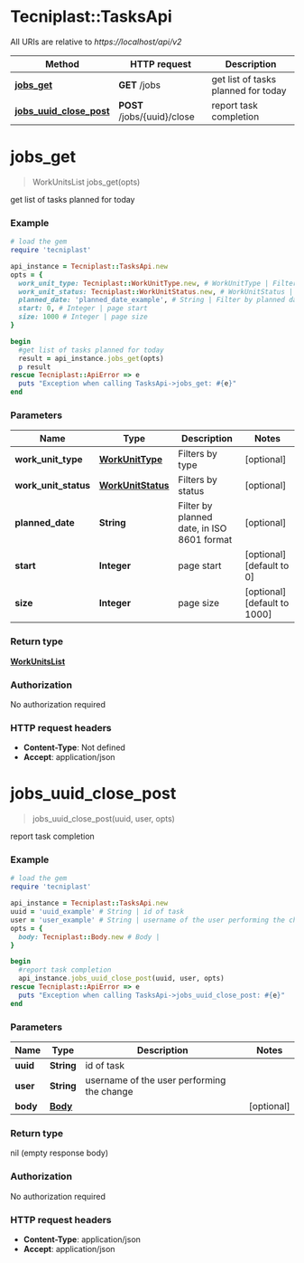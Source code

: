# Tecniplast::TasksApi

All URIs are relative to *https://localhost/api/v2*

Method | HTTP request | Description
------------- | ------------- | -------------
[**jobs_get**](TasksApi.md#jobs_get) | **GET** /jobs | get list of tasks planned for today
[**jobs_uuid_close_post**](TasksApi.md#jobs_uuid_close_post) | **POST** /jobs/{uuid}/close | report task completion


# **jobs_get**
> WorkUnitsList jobs_get(opts)

get list of tasks planned for today

### Example
```ruby
# load the gem
require 'tecniplast'

api_instance = Tecniplast::TasksApi.new
opts = {
  work_unit_type: Tecniplast::WorkUnitType.new, # WorkUnitType | Filters by type
  work_unit_status: Tecniplast::WorkUnitStatus.new, # WorkUnitStatus | Filters by status
  planned_date: 'planned_date_example', # String | Filter by planned date, in ISO 8601 format
  start: 0, # Integer | page start
  size: 1000 # Integer | page size
}

begin
  #get list of tasks planned for today
  result = api_instance.jobs_get(opts)
  p result
rescue Tecniplast::ApiError => e
  puts "Exception when calling TasksApi->jobs_get: #{e}"
end
```

### Parameters

Name | Type | Description  | Notes
------------- | ------------- | ------------- | -------------
 **work_unit_type** | [**WorkUnitType**](.md)| Filters by type | [optional] 
 **work_unit_status** | [**WorkUnitStatus**](.md)| Filters by status | [optional] 
 **planned_date** | **String**| Filter by planned date, in ISO 8601 format | [optional] 
 **start** | **Integer**| page start | [optional] [default to 0]
 **size** | **Integer**| page size | [optional] [default to 1000]

### Return type

[**WorkUnitsList**](WorkUnitsList.md)

### Authorization

No authorization required

### HTTP request headers

 - **Content-Type**: Not defined
 - **Accept**: application/json



# **jobs_uuid_close_post**
> jobs_uuid_close_post(uuid, user, opts)

report task completion

### Example
```ruby
# load the gem
require 'tecniplast'

api_instance = Tecniplast::TasksApi.new
uuid = 'uuid_example' # String | id of task
user = 'user_example' # String | username of the user performing the change
opts = {
  body: Tecniplast::Body.new # Body | 
}

begin
  #report task completion
  api_instance.jobs_uuid_close_post(uuid, user, opts)
rescue Tecniplast::ApiError => e
  puts "Exception when calling TasksApi->jobs_uuid_close_post: #{e}"
end
```

### Parameters

Name | Type | Description  | Notes
------------- | ------------- | ------------- | -------------
 **uuid** | **String**| id of task | 
 **user** | **String**| username of the user performing the change | 
 **body** | [**Body**](Body.md)|  | [optional] 

### Return type

nil (empty response body)

### Authorization

No authorization required

### HTTP request headers

 - **Content-Type**: application/json
 - **Accept**: application/json



